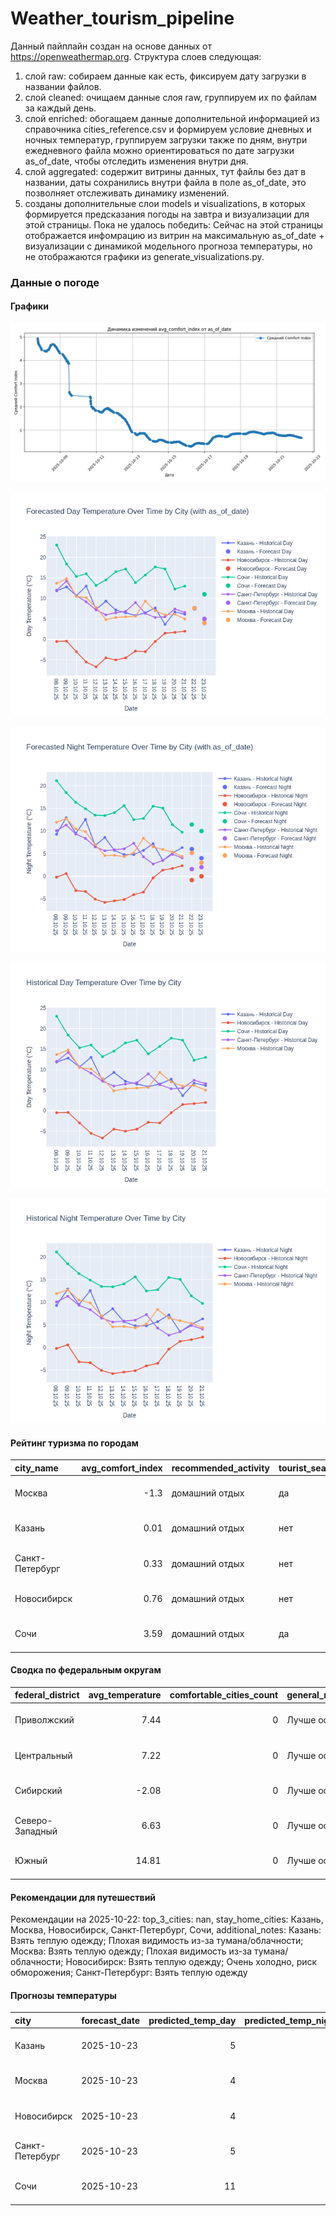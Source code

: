 # Weather_tourism_pipeline
Данный пайплайн создан на основе данных от https://openweathermap.org.
Структура слоев следующая:
  1) слой raw: 
  собираем данные как есть, фиксируем дату загрузки в названии файлов.
  2) слой cleaned:
  очищаем данные слоя raw, группируем их по файлам за каждый день.
  3) слой enriched:
  обогащаем данные дополнительной информацией из справочника cities_reference.csv и формируем условие дневных и ночных температур,
  группируем загрузки также по дням, внутри ежедневного файла можно ориентироваться по дате загрузки as_of_date, чтобы отследить изменения внутри дня.
  4) слой aggregated:
   содержит витрины данных, тут файлы без дат в названии, даты сохранились внутри файла в поле as_of_date, это позволняет отслеживать динамику изменений.
  6) созданы дополнительные слои models и visualizations, в которых формируется предсказания погоды на завтра и визуализации для этой страницы.
  Пока не удалось победить: Сейчас на этой страницы отображается инфомрацию из витрин на максимальную as_of_date + визуализации с динамикой модельного прогноза температуры, 
  но не отображаются графики из generate_visualizations.py.
<!-- WEATHER DATA START -->
### Данные о погоде

#### Графики
![Comfort Index Trend](data/visualizations/comfort_index_trend.png)

![Forecasted Day Temperature](data/visualizations/forecasted_day_temperature.png)

![Forecasted Night Temperature](data/visualizations/forecasted_night_temperature.png)

![Historical Day Temperature](data/visualizations/historical_day_temperature.png)

![Historical Night Temperature](data/visualizations/historical_night_temperature.png)

#### Рейтинг туризма по городам
| city_name       |   avg_comfort_index | recommended_activity   | tourist_season_match   | tourism_season   | tour_recommendation       | as_of_date          |
|:----------------|--------------------:|:-----------------------|:-----------------------|:-----------------|:--------------------------|:--------------------|
| Москва          |               -1.3  | домашний отдых         | да                     | Круглогодично    | домашний отдых в сезон    | 2025-10-22 08:33:00 |
| Казань          |                0.01 | домашний отдых         | нет                    | Май-Сентябрь     | домашний отдых вне сезона | 2025-10-22 08:33:00 |
| Санкт-Петербург |                0.33 | домашний отдых         | нет                    | Май-Сентябрь     | домашний отдых вне сезона | 2025-10-22 08:33:00 |
| Новосибирск     |                0.76 | домашний отдых         | нет                    | Июнь-Август      | домашний отдых вне сезона | 2025-10-22 08:33:00 |
| Сочи            |                3.59 | домашний отдых         | да                     | Май-Октябрь      | домашний отдых в сезон    | 2025-10-22 08:33:00 |

#### Сводка по федеральным округам
| federal_district   |   avg_temperature |   comfortable_cities_count | general_recommendation   | as_of_date          |
|:-------------------|------------------:|---------------------------:|:-------------------------|:--------------------|
| Приволжский        |              7.44 |                          0 | Лучше остаться дома      | 2025-10-22 08:33:00 |
| Центральный        |              7.22 |                          0 | Лучше остаться дома      | 2025-10-22 08:33:00 |
| Сибирский          |             -2.08 |                          0 | Лучше остаться дома      | 2025-10-22 08:33:00 |
| Северо-Западный    |              6.63 |                          0 | Лучше остаться дома      | 2025-10-22 08:33:00 |
| Южный              |             14.81 |                          0 | Лучше остаться дома      | 2025-10-22 08:33:00 |

#### Рекомендации для путешествий
Рекомендации на 2025-10-22: top_3_cities: nan, stay_home_cities: Казань, Москва, Новосибирск, Санкт-Петербург, Сочи, additional_notes: Казань: Взять теплую одежду; Плохая видимость из-за тумана/облачности; Москва: Взять теплую одежду; Плохая видимость из-за тумана/облачности; Новосибирск: Взять теплую одежду; Очень холодно, риск обморожения; Санкт-Петербург: Взять теплую одежду

#### Прогнозы температуры
| city            | forecast_date   |   predicted_temp_day |   predicted_temp_night | model_type       | as_of_date          |
|:----------------|:----------------|---------------------:|-----------------------:|:-----------------|:--------------------|
| Казань          | 2025-10-23      |                    5 |                      4 | LinearRegression | 2025-10-22 08:33:45 |
| Москва          | 2025-10-23      |                    4 |                      3 | LinearRegression | 2025-10-22 08:33:45 |
| Новосибирск     | 2025-10-23      |                    4 |                      0 | LinearRegression | 2025-10-22 08:33:45 |
| Санкт-Петербург | 2025-10-23      |                    5 |                      2 | LinearRegression | 2025-10-22 08:33:45 |
| Сочи            | 2025-10-23      |                   11 |                     10 | LinearRegression | 2025-10-22 08:33:45 |


<!-- WEATHER DATA END -->
